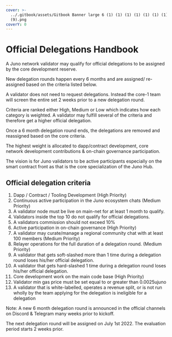 ```yaml
---
cover: >-
  ../.gitbook/assets/Gitbook Banner large 6 (1) (1) (1) (1) (1) (1) (1) (1) (1)
  (9).png
coverY: 0
---
```


# Official Delegations Handbook

A Juno network validator may qualify for official delegations to be assigned by the core development reserve.

New delegation rounds happen every 6 months and are assigned/ re-assigned based on the criteria listed below.

A validator does not need to request delegations. Instead the core-1 team will screen the entire set 2 weeks prior to a new delegation round.

Criteria are ranked either High, Medium or Low which indicates how each category is weighted. A validator may fulfill several of the criteria and therefore get a higher official delegation.

Once a 6 month delegation round ends, the delegations are removed and reassigned based on the core criteria.

The highest weight is allocated to dapp/contract development, core network development contributions & on-chain governance participation.

The vision is for Juno validators to be active participants especially on the smart contract front as that is the core specialization of the Juno Hub.

## Official delegation criteria

1. Dapp / Contract / Tooling Development (High Priority)
2. Continuous active participation in the Juno ecosystem chats (Medium Priority)
3. A validator node must be live on main-net for at least 1 month to qualify.
4. Validators inside the top 10 do not qualify for official delegations.
5. A validators commission should not exceed 10%
6. Active participation in on-chain governance (High Priority)
7. A validator may curate/manage a regional community chat with at least 100 members (Medium Priority)
8. Relayer operations for the full duration of a delegation round. (Medium Priority)
9. A validator that gets soft-slashed more than 1 time during a delegation round loses his/her official delegation.
10. A validator that gets hard-slashed 1 time during a delegation round loses his/her official delegation.
11. Core development work on the main code base (High Priority)
12. Validator min gas price must be set equal to or greater than 0.0025ujuno
13. A validator that is white-labelled, operates a revenue split, or is not run wholly by the team applying for the delegation is ineligible for a delegation

Note: A new 6 month delegation round is announced in the official channels on Discord & Telegram many weeks prior to kickoff.

The next delegation round will be assigned on July 1st 2022. The evaluation period starts 2 weeks prior.
